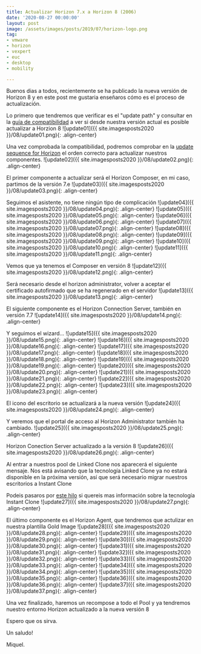 ```yaml
---
title: Actualizar Horizon 7.x a Horizon 8 (2006)
date: '2020-08-27 00:00:00'
layout: post
image: /assets/images/posts/2019/07/horizon-logo.png
tag:
- vmware
- horizon
- vexpert
- euc
- desktop
- mobility

---
```


Buenos dias a todos, recientemente se ha publicado la nueva versión de Horizon 8 y en este post me gustaria enseñaros cómo es el proceso de actualización.

Lo primero que tendremos que verificar es el "update path" y consultar en la [guía de compatibilidad](https://www.vmware.com/resources/compatibility/sim/interop_matrix.php) a ver si desde nuestra versión actual es posible actualizar a Horzion 8
![update01]({{ site.imagesposts2020 }}/08/update01.png){: .align-center}

Una vez comprobada la compatibilidad, podremos comprobar en la [update sequence for Horizon](https://kb.vmware.com/s/article/78445) el orden correcto para actualizar nuestros componentes.
![update02]({{ site.imagesposts2020 }}/08/update02.png){: .align-center}

El primer componente a actualizar será el Horizon Composer, en mi caso, partimos de la versión 7.e
![update03]({{ site.imagesposts2020 }}/08/update03.png){: .align-center}

Seguimos el asistente, no tiene ningún tipo de complicación
![update04]({{ site.imagesposts2020 }}/08/update04.png){: .align-center}
![update05]({{ site.imagesposts2020 }}/08/update05.png){: .align-center}
![update06]({{ site.imagesposts2020 }}/08/update06.png){: .align-center}
![update07]({{ site.imagesposts2020 }}/08/update07.png){: .align-center}
![update08]({{ site.imagesposts2020 }}/08/update08.png){: .align-center}
![update09]({{ site.imagesposts2020 }}/08/update09.png){: .align-center}
![update10]({{ site.imagesposts2020 }}/08/update10.png){: .align-center}
![update11]({{ site.imagesposts2020 }}/08/update11.png){: .align-center}

Vemos que ya tenemos el Composer en versión 8
![update12]({{ site.imagesposts2020 }}/08/update12.png){: .align-center}

Será necesario desde el horizon administrator, volver a aceptar el certificado autofirmado que se ha regenerado en el servidor
![update13]({{ site.imagesposts2020 }}/08/update13.png){: .align-center}

El siguiente componente es el Horizon Connection Server, también en versión 7.7
![update14]({{ site.imagesposts2020 }}/08/update14.png){: .align-center}

Y seguimos el wizard...
![update15]({{ site.imagesposts2020 }}/08/update15.png){: .align-center}
![update16]({{ site.imagesposts2020 }}/08/update16.png){: .align-center}
![update17]({{ site.imagesposts2020 }}/08/update17.png){: .align-center}
![update18]({{ site.imagesposts2020 }}/08/update18.png){: .align-center}
![update19]({{ site.imagesposts2020 }}/08/update19.png){: .align-center}
![update20]({{ site.imagesposts2020 }}/08/update20.png){: .align-center}
![update21]({{ site.imagesposts2020 }}/08/update21.png){: .align-center}
![update22]({{ site.imagesposts2020 }}/08/update22.png){: .align-center}
![update23]({{ site.imagesposts2020 }}/08/update23.png){: .align-center}

El icono del escritorio se actualizará a la nueva versión
![update24]({{ site.imagesposts2020 }}/08/update24.png){: .align-center}

Y veremos que el portal de acceso al Horizon Administrator también ha cambiado.
![update25]({{ site.imagesposts2020 }}/08/update25.png){: .align-center}

Horizon Conection Server actualizado a la versión 8
![update26]({{ site.imagesposts2020 }}/08/update26.png){: .align-center}

Al entrar a nuestros pool de Linked Clone nos aparecerá el siguiente mensaje. Nos está avisando que la tecnología Linked Clone ya no estará disponible en la próxima versión, así que será necesario migrar nuestros escritorios a Instant Clone

Podeis pasaros por [este hilo](https://miquelmariano.github.io/jmp-part1/) si quereis mas información sobre la tecnología Instant Clone
![update27]({{ site.imagesposts2020 }}/08/update27.png){: .align-center}

El último componente es el Horizon Agent, que tendremos que actulizar en nuestra plantilla Gold Image
![update28]({{ site.imagesposts2020 }}/08/update28.png){: .align-center}
![update29]({{ site.imagesposts2020 }}/08/update29.png){: .align-center}
![update30]({{ site.imagesposts2020 }}/08/update30.png){: .align-center}
![update31]({{ site.imagesposts2020 }}/08/update31.png){: .align-center}
![update32]({{ site.imagesposts2020 }}/08/update32.png){: .align-center}
![update33]({{ site.imagesposts2020 }}/08/update33.png){: .align-center}
![update34]({{ site.imagesposts2020 }}/08/update34.png){: .align-center}
![update35]({{ site.imagesposts2020 }}/08/update35.png){: .align-center}
![update36]({{ site.imagesposts2020 }}/08/update36.png){: .align-center}
![update37]({{ site.imagesposts2020 }}/08/update37.png){: .align-center}

Una vez finalizado, haremos un recompose a todo el Pool y ya tendremos nuestro entorno Horizon actualizado a la nueva versión 8

Espero que os sirva.

Un saludo!

Miquel.


